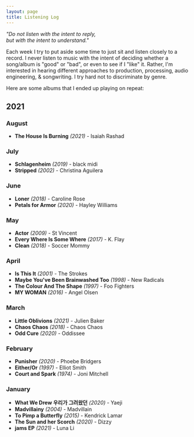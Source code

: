 ```yaml
---
layout: page
title: Listening Log
---
```


<i>"Do not listen with the intent to reply,
<br/>but with the intent to understand."</i>

Each week I try to put aside some time to just sit and listen closely to a record. I never listen to music with the intent of deciding whether a song/album is "good" or "bad", or even to see if I "like" it. Rather, I'm interested in hearing different approaches to production, processing, audio engineering, & songwriting. I try hard not to discriminate by genre.

Here are some albums that I ended up playing on repeat:

## 2021

### August
- **The House Is Burning** _(2021)_ - Isaiah Rashad

### July
- **Schlagenheim** _(2019)_ - black midi
- **Stripped** _(2002)_ - Christina Aguilera

### June
- **Loner** _(2018)_ - Caroline Rose
- **Petals for Armor** _(2020)_ - Hayley Williams

### May
- **Actor** _(2009)_ - St Vincent
- **Every Where Is Some Where** _(2017)_ - K. Flay
- **Clean** _(2018)_ - Soccer Mommy

### April
- **Is This It** _(2001)_ - The Strokes
- **Maybe You've Been Brainwashed Too** _(1998)_ - New Radicals
- **The Colour And The Shape** _(1997)_ - Foo Fighters
- **MY WOMAN** _(2016)_ - Angel Olsen

### March
- **Little Oblivions** _(2021)_ - Julien Baker
- **Chaos Chaos** _(2018)_ - Chaos Chaos
- **Odd Cure** _(2020)_ - Oddissee

### February
- **Punisher** _(2020)_ - Phoebe Bridgers
- **Either/Or** _(1997)_ - Elliot Smith
- **Court and Spark** _(1974)_ - Joni Mitchell

### January
- **What We Drew 우리가 그려왔던** _(2020)_ - Yaeji
- **Madvillainy** _(2004)_ - Madvillain
- **To Pimp a Butterfly** _(2015)_ - Kendrick Lamar
- **The Sun and her Scorch** _(2020)_ - Dizzy
- **jams EP** _(2021)_ - Luna Li
